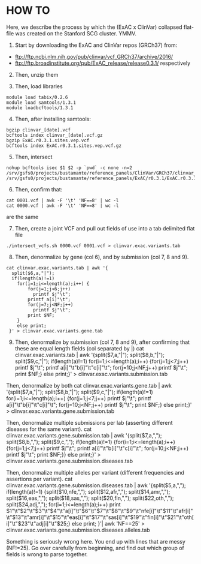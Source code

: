# HOW TO 
Here, we describe the process by which the (ExAC x ClinVar) collapsed flat-file was created on the Stanford SCG cluster. YMMV.

1. Start by downloading the ExAC and ClinVar repos (GRCh37) from:
* ftp://ftp.ncbi.nlm.nih.gov/pub/clinvar/vcf_GRCh37/archive/2016/
* ftp://ftp.broadinstitute.org/pub/ExAC_release/release0.3.1/
respectively

2. Then, unzip them

3. Then, load libraries
```
module load tabix/0.2.6
module load samtools/1.3.1
module loadbcftools/1.3.1
```

4. Then, after installing samtools:
```
bgzip clinvar_[date].vcf
bcftools index clinvar_[date].vcf.gz
bgzip ExAC.r0.3.1.sites.vep.vcf
bcftools index ExAC.r0.3.1.sites.vep.vcf.gz
```

5. Then, intersect
```
nohup bcftools isec $1 $2 -p `pwd` -c none -n=2 /srv/gsfs0/projects/bustamante/reference_panels/ClinVar/GRCh37/clinvar_20160104.vcf.gz /srv/gsfs0/projects/bustamante/reference_panels/ExAC/r0.3.1/ExAC.r0.3.1.sites.vep.vcf.gz
```

6. Then, confirm that:
```
cat 0001.vcf | awk -F '\t' 'NF==8' | wc -l 
cat 0000.vcf | awk -F '\t' 'NF==8' | wc -l
```
are the same

7. Then, create a joint VCF and pull out fields of use into a tab delimited flat file
```
./intersect_vcfs.sh 0000.vcf 0001.vcf > clinvar.exac.variants.tab
```
8. Then, denormalize by gene (col 6), and by submission (col 7, 8 and 9).
```
cat clinvar.exac.variants.tab | awk '{
  split($6,a,"|"); 
  if(length(a)!=1) 
    for(i=1;i<=length(a);i++) {
        for(j=1;j<6;j++) 
          printf $j"\t"; 
        printf a[i]"\t"; 
        for(j=7;j<NF;j++) 
          printf $j"\t"; 
        print $NF;
    } 
    else print;
 }' > clinvar.exac.variants.gene.tab
```

9. Then, denormalize by submission (col 7, 8 and 9), after confirming that these are equal length fields (col separated by |)
cat clinvar.exac.variants.tab | awk '{split($7,a,"|"); split($8,b,"|"); split($9,c,"|"); if(length(a)!=1) for(i=1;i<=length(a);i++) {for(j=1;j<7;j++) printf $j"\t"; printf a[i]"\t"b[i]"\t"c[i]"\t"; for(j=10;j<NF;j++) printf $j"\t"; print $NF;} else print;}' > clinvar.exac.variants.submission.tab

Then, denormalize by both
cat clinvar.exac.variants.gene.tab | awk '{split($7,a,"|"); split($8,b,"|"); split($9,c,"|"); if(length(a)!=1) for(i=1;i<=length(a);i++) {for(j=1;j<7;j++) printf $j"\t"; printf a[i]"\t"b[i]"\t"c[i]"\t"; for(j=10;j<NF;j++) printf $j"\t"; print $NF;} else print;}' > clinvar.exac.variants.gene.submission.tab

Then, denormalize multiple submissions per lab (asserting different diseases for the same variant).
cat clinvar.exac.variants.gene.submission.tab | awk '{split($7,a,","); split($8,b,","); split($9,c,","); if(length(a)!=1) {for(i=1;i<=length(a);i++) {for(j=1;j<7;j++) printf $j"\t"; printf a[i]"\t"b[i]"\t"c[i]"\t"; for(j=10;j<NF;j++) printf $j"\t"; print $NF;}} else print;}' > clinvar.exac.variants.gene.submission.diseases.tab

Then, denormalize multiple alleles per variant (different frequencies and assertions per variant).
cat clinvar.exac.variants.gene.submission.diseases.tab | awk '{split($5,a,","); if(length(a)!=1) {split($10,nfe,","); split($12,afr,","); split($14,amr,","); split($16,eas,","); split($18,sas,","); split($20,fin,","); split($22,oth,","); split($24,adj,","); for(i=1;i<=length(a);i++) print $1"\t"$2"\t"$3"\t"$4"\t"a[i]"\t"$6"\t"$7"\t"$8"\t"$9"\t"nfe[i]"\t"$11"\t"afr[i]"\t"$13"\t"amr[i]"\t"$15"\t"eas[i]"\t"$17"\t"sas[i]"\t"$19"\t"fin[i]"\t"$21"\t"oth[i]"\t"$23"\t"adj[i]"\t"$25;} else print; }'| awk 'NF==25' > clinvar.exac.variants.gene.submission.diseases.alleles.tab

Something is seriously wrong here. You end up with lines that are messy (NF!=25). Go over carefully from beginning, and find out which group of fields is wrong to parse together.
